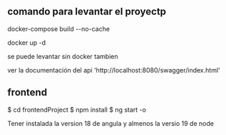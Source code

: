 ## comando para levantar el proyectp

docker-compose build --no-cache

docker up -d

se puede levantar sin docker tambien

ver la documentación del api
'http://localhost:8080/swagger/index.html'


## frontend

$ cd frontendProject
$ npm install
$ ng start -o

Tener instalada la version 18 de angula y almenos la versio 19 de node
